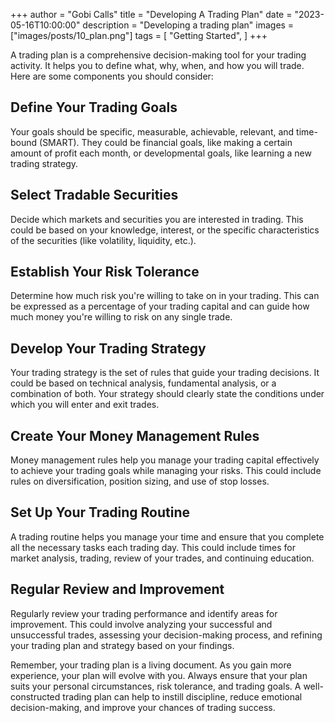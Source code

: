 +++
author = "Gobi Calls"
title = "Developing A Trading Plan"
date = "2023-05-16T10:00:00"
description = "Developing a trading plan"
images = ["images/posts/10_plan.png"]
tags = [
   "Getting Started",
]
+++

A trading plan is a comprehensive decision-making tool for your trading activity. It helps you to define what, why, when, and how you will trade. Here are some components you should consider:

## Define Your Trading Goals
Your goals should be specific, measurable, achievable, relevant, and time-bound (SMART). They could be financial goals, like making a certain amount of profit each month, or developmental goals, like learning a new trading strategy.

## Select Tradable Securities 
Decide which markets and securities you are interested in trading. This could be based on your knowledge, interest, or the specific characteristics of the securities (like volatility, liquidity, etc.).

## Establish Your Risk Tolerance
Determine how much risk you're willing to take on in your trading. This can be expressed as a percentage of your trading capital and can guide how much money you're willing to risk on any single trade.

## Develop Your Trading Strategy 
Your trading strategy is the set of rules that guide your trading decisions. It could be based on technical analysis, fundamental analysis, or a combination of both. Your strategy should clearly state the conditions under which you will enter and exit trades.

## Create Your Money Management Rules
Money management rules help you manage your trading capital effectively to achieve your trading goals while managing your risks. This could include rules on diversification, position sizing, and use of stop losses.

## Set Up Your Trading Routine
A trading routine helps you manage your time and ensure that you complete all the necessary tasks each trading day. This could include times for market analysis, trading, review of your trades, and continuing education.

## Regular Review and Improvement
Regularly review your trading performance and identify areas for improvement. This could involve analyzing your successful and unsuccessful trades, assessing your decision-making process, and refining your trading plan and strategy based on your findings.


Remember, your trading plan is a living document. As you gain more experience, your plan will evolve with you. Always ensure that your plan suits your personal circumstances, risk tolerance, and trading goals. A well-constructed trading plan can help to instill discipline, reduce emotional decision-making, and improve your chances of trading success.

